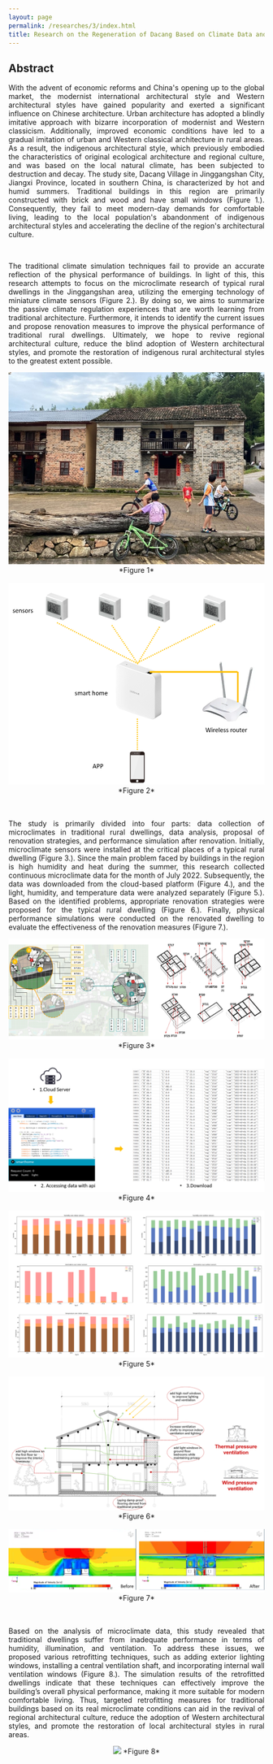 ```yaml
---
layout: page
permalink: /researches/3/index.html
title: Research on the Regeneration of Dacang Based on Climate Data and Human Behavior
---
```


## Abstract

<p style="text-align: justify;"> 
With the advent of economic reforms and China's opening up to the global market, the modernist international architectural style and Western architectural styles have gained popularity and exerted a significant influence on Chinese architecture. Urban architecture has adopted a blindly imitative approach with bizarre incorporation of modernist and Western classicism. Additionally, improved economic conditions have led to a gradual imitation of urban and Western classical architecture in rural areas. As a result, the indigenous architectural style, which previously embodied the characteristics of original ecological architecture and regional culture, and was based on the local natural climate, has been subjected to destruction and decay. The study site, Dacang Village in Jinggangshan City, Jiangxi Province, located in southern China, is characterized by hot and humid summers. Traditional buildings in this region are primarily constructed with brick and wood and have small windows (Figure 1.). Consequently, they fail to meet modern-day demands for comfortable living, leading to the local population's abandonment of indigenous architectural styles and accelerating the decline of the region's architectural culture. 
</p>

<br>

<p style="text-align: justify;"> 
The traditional climate simulation techniques fail to provide an accurate reflection of the physical performance of buildings. In light of this, this research attempts to focus on the microclimate research of typical rural dwellings in the Jinggangshan area, utilizing the emerging technology of miniature climate sensors (Figure 2.). By doing so, we aims to summarize the passive climate regulation experiences that are worth learning from traditional architecture. Furthermore, it intends to identify the current issues and propose renovation measures to improve the physical performance of traditional rural dwellings. Ultimately, we hope to revive regional architectural culture, reduce the blind adoption of Western architectural styles, and promote the restoration of indigenous rural architectural styles to the greatest extent possible. 
</p>

<center>
<img src="/researches/3/c1.jpg">
*Figure 1*
<br><br>

<img src="/researches/3/c2.png">
*Figure 2*
<br><br>

</center>
<br>

<p style="text-align: justify;"> 
The study is primarily divided into four parts: data collection of microclimates in traditional rural dwellings, data analysis, proposal of renovation strategies, and performance simulation after renovation. Initially, microclimate sensors were installed at the critical places of a typical rural dwelling (Figure 3.). Since the main problem faced by buildings in the region is high humidity and heat during the summer, this research collected continuous microclimate data for the month of July 2022. Subsequently, the data was downloaded from the cloud-based platform (Figure 4.), and the light, humidity, and temperature data were analyzed separately (Figure 5.). Based on the identified problems, appropriate renovation strategies were proposed for the typical rural dwelling (Figure 6.). Finally, physical performance simulations were conducted on the renovated dwelling to evaluate the effectiveness of the renovation measures (Figure 7.). 
</p>

<center>
<img src="/researches/3/c3.png">
*Figure 3*
<br><br>

<img src="/researches/3/c4.png">
*Figure 4*
<br><br>

<img src="/researches/3/c5.png">
*Figure 5*
<br><br>

<img src="/researches/3/c6.png">
*Figure 6*
<br><br>

<img src="/researches/3/c7.png">
*Figure 7*
<br><br>

</center>
<br>

<p style="text-align: justify;"> 
Based on the analysis of microclimate data, this study revealed that traditional dwellings suffer from inadequate performance in terms of humidity, illumination, and ventilation. To address these issues, we proposed various retrofitting techniques, such as adding exterior lighting windows, installing a central ventilation shaft, and incorporating internal wall ventilation windows (Figure 8.). The simulation results of the retrofitted dwellings indicate that these techniques can effectively improve the building’s overall physical performance, making it more suitable for modern comfortable living. Thus, targeted retrofitting measures for traditional buildings based on its real microclimate conditions can aid in the revival of regional architectural culture, reduce the adoption of Western architectural styles, and promote the restoration of local architectural styles in rural areas. 
</p>

<center>
<img src="/researches/3/c8.png">
*Figure 8*

</center>
<br>


